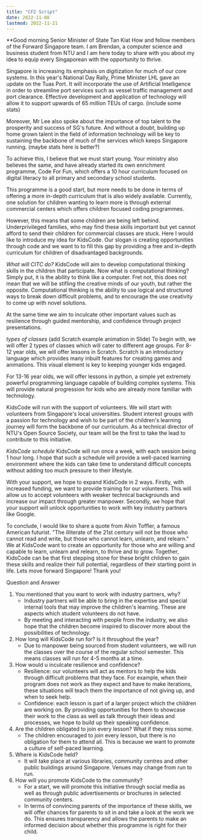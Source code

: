 ```yaml
---
title: "CF2 Script"
date: 2022-11-08
lastmod: 2022-11-21
---
```

**Good morning Senior Minister of State Tan Kiat How and fellow members of the Forward Singapore team. I am Brendan, a computer science and business student from NTU and I am here today to share with you about my idea to equip every Singaporean with the opportunity to thrive.

Singapore is increasing its emphasis on digitization for much of our core systems. In this year's National Day Rally, Prime Minister LHL gave an update on the Tuas Port. It will incorporate the use of Artificial Intelligence in order to streamline port services such as vessel traffic management and port clearance. Effective development and application of technology will allow it to support upwards of 65 million TEUs of cargo. (include some stats)

Moreover, Mr Lee also spoke about the importance of top talent to the prosperity and success of SG's future. And without a doubt, building up home grown talent in the field of information technology will be key to sustaining the backbone of much of the services which keeps Singapore running. (maybe stats here is better?)

To achieve this, I believe that we must start young. Your ministry also believes the same, and have already started its own enrichment programme, Code For Fun, which offers a 10 hour curriculum focused on digital literacy to all primary and secondary school students. 

This programme is a good start, but more needs to be done in terms of offering a more in-depth curriculum that is also widely available. Currently, one solution for children wanting to learn more is through external commercial centers which offers children focused coding programmes. 

However, this means that some children are being left behind. Underprivileged families, who may find these skills important but yet cannot afford to send their children for commercial classes are stuck. Here I would like to introduce my idea for KidsCode. Our slogan is creating opportunities through code and we want to to fill this gap by providing a free and in-depth curriculum for children of disadvantaged backgrounds.

_What will CITC do?_
KidsCode will aim to develop computational thinking skills in the children that participate. Now what is computational thinking? Simply put, it is the ability to think like a computer. Fret not, this does not mean that we will be stifling the creative minds of our youth, but rather the opposite. Computational thinking is the ability to use logical and structured ways to break down difficult problems, and to encourage the use creativity to come up with novel solutions. 

At the same time we aim to inculcate other important values such as resilience through guided mentorship, and confidence through project presentations.
 
_types of classes_ (add Scratch example animation in Slide)
To begin with, we will offer 2 types of classes which will cater to different age groups. For 8-12 year olds, we will offer lessons in Scratch. Scratch is an introductory language which provides many inbuilt features for creating games and animations. This visual element is key to keeping younger kids engaged.

For 13-16 year olds, we will offer lessons in python, a simple yet extremely powerful programming language capable of building complex systems. This will provide natural progression for kids who are already more familiar with technology.

KidsCode will run with the support of volunteers. We will start with volunteers from Singapore's local universities. Student interest groups with a passion for technology and wish to be part of the children's learning journey will form the backbone of our curriculum. As a technical director of NTU's Open Source Society, our team will be the first to take the lead to contribute to this initiative.

_KidsCode schedule_
KidsCode will run once a week, with each session being 1 hour long. I hope that such a schedule will provide a well-paced learning environment where the kids can take time to understand difficult concepts without adding too much pressure to their lifestyle.

With your support, we hope to expand KidsCode in 2 ways.
Firstly, with increased funding, we want to provide training for our volunteers. This will allow us to accept volunteers with weaker technical backgrounds and increase our impact through greater manpower.
Secondly, we hope that your support will unlock opportunities to work with key industry partners like Google. 

To conclude, I would like to share a quote from Alvin Toffler, a famous American futurist. "The illiterate of the 21st century will not be those who cannot read and write, but those who cannot learn, unlearn, and relearn." 
We at KidsCode want to create an opportunity for those who are willing and capable to learn, unlearn and relearn, to thrive and to grow. Together, KidsCode can be that first stepping stone for these bright children to gain these skills and realize their full potential, regardless of their starting point in life. Lets move forward Singapore! Thank you!


Question and Answer

1. You mentioned that you want to work with industry partners, why?
	- Industry partners will be able to bring in the expertise and special internal tools that may improve the children's learning. These are aspects which student volunteers do not have. 
	- By meeting and interacting with people from the industry, we also hope that the children become inspired to discover more about the possibilities of technology.
2. How long will KidsCode run for? Is it throughout the year?
	- Due to manpower being sourced from student volunteers, we will run the classes over the course of the regular school semester. This means classes will run for 4-5 months at a time. 
3. How would u inculcate resilience and confidence?
	- Resilience: our volunteers will act as mentors to help the kids through difficult problems that they face. For example, when their program does not work as they expect and have to make iterations, these situations will teach them the importance of not giving up, and when to seek help.
	- Confidence: each lesson is part of a larger project which the children are working on. By providing opportunities for them to showcase their work to the class as well as talk through their ideas and processes, we hope to build up their speaking confidence.
4. Are the children obligated to join every lesson? What if they miss some.
	- The children encouraged to join every lesson, but there is no obligation for them to attend all. This is because we want to promote a culture of self-paced learning. 
5. Where is KidsCode held?
	- It will take place at various libraries, community centres and other public buildings around Singapore. Venues may change from run to run.
6. How will you promote KidsCode to the community?
	- For a start, we will promote this initiative through social media as well as through public advertisements or brochures in selected community centers.
	- In terms of convincing parents of the importance of these skills, we will offer chances for parents to sit in and take a look at the work we do. This ensures transparency and allows the parents to make an informed decision about whether this programme is right for their child.
